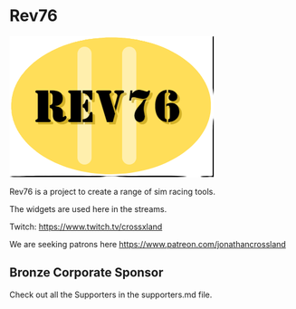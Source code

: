 ﻿# Rev76

![logo](rev76.png)

Rev76 is a project to create a range of sim racing tools.

The widgets are used here in the streams.

Twitch: https://www.twitch.tv/crossxland

We are seeking patrons here https://www.patreon.com/jonathancrossland


## Bronze Corporate Sponsor


Check out all the Supporters in the supporters.md file.

